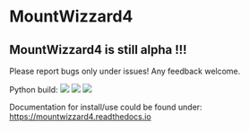 # MountWizzard4

## MountWizzard4 is still alpha !!!
Please report bugs only under issues! Any feedback welcome.

Python build: 
![](https://github.com/mworion/MountWizzard4/workflows/PythonBuild3.6/badge.svg) 
![](https://github.com/mworion/MountWizzard4/workflows/PythonBuild3.7/badge.svg) 
![](https://github.com/mworion/MountWizzard4/workflows/PythonBuild3.8/badge.svg)

Documentation for install/use could be found under: https://mountwizzard4.readthedocs.io